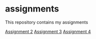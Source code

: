 # assignments
This repository contains my assignments

[Assignment 2](https://github.com/Siemenvda/assignments/blob/master/assignment2%20(1).ipynb)
[Assignment 3](https://github.com/Siemenvda/assignments/blob/master/assignment3.ipynb)
[Assignment 4](https://github.com/Siemenvda/assignments/blob/master/assignment4.ipynb)
